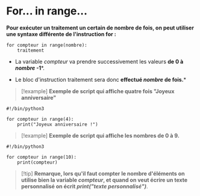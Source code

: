 
# For... in range...

**Pour exécuter un traitement un certain de nombre de fois, on peut utiliser une syntaxe différente de l'instruction for :**

```
for compteur in range(nombre):
	traitement
```

- La variable *compteur* va prendre successivement les valeurs **de 0 à *nombre* -1***.

- Le bloc d'instruction traitement sera donc **effectué *nombre* de fois.***

>[!example] **Exemple de script qui affiche quatre fois "Joyeux anniversaire"**
```
#!/bin/python3

for compteur in range(4):
    print("Joyeux anniversaire !")
```


>[!example] **Exemple de script qui affiche les nombres de 0 à 9.**
```
#!/bin/python3

for compteur in range(10):
    print(compteur)
```

>[!tip] **Remarque, lors qu'il faut compter le nombre d'éléments on utilise bien la variable *compteur*, et quand on veut écrire un texte personnalisé on écrit *print("texte personnalisé")***.



